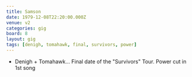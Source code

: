 ```yaml
---
title: Samson
date: 1979-12-08T22:20:00.000Z
venue: v2
categories: gig
board: 8
layout: gig
tags: [denigh, tomahawk, final, survivors, power]
---
```

+ Denigh + Tomahawk... Final date of the "Survivors" Tour. Power cut in 1st song